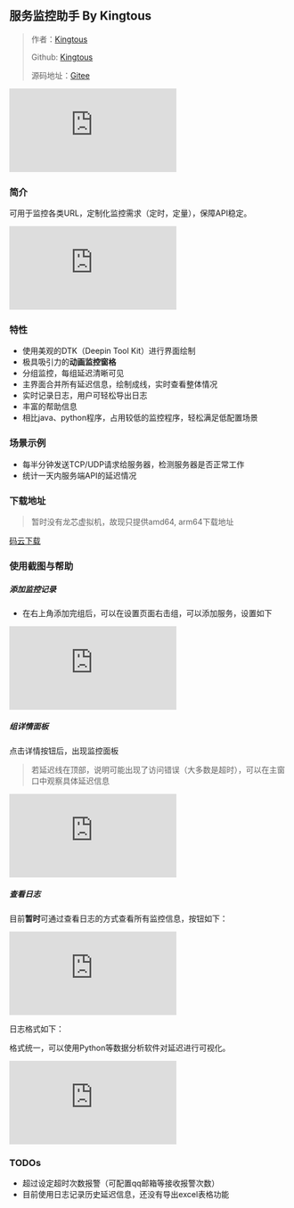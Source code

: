 ## 服务监控助手 By Kingtous

> 作者：[Kingtous](https://kingtous.cn)
>
> Github: [Kingtous](https://github.com/Kingtous)
>
> 源码地址：[Gitee](https://gitee.com/kingtous/service-monitor-dtk)

![](https://file.kingtous.cn/index.php?user/publicLink&fid=0cdeAHSiA18fM848ijecJEYkN3oQ83dVhcDG-MgDbmhal8L2t8YM27pEKJ6WifkfFFgE-TKNbOiUdWk8r9Th24ErNeef59tw5SjtZcKL1pcnmfMhjrYcb3pcqZOO3RngXI0hVdghGX96OKE&file_name=/recording.gif)

### 简介

可用于监控各类URL，定制化监控需求（定时，定量），保障API稳定。

![](https://file.kingtous.cn/index.php?user/publicLink&fid=51e84KX0jOd0C5peEMgKecOMauWaGprew_xv84EszhSGPdUzhlxBovUFtmg8PQsNyRXXmjyMsEC-aX5C7BfBmksh82vvs51tblZEVA9HfdwAhKdbQj5lcVUlZMpoefxYd0YWKTUU3UItmldUWmkQiiilGJs0eUxC1ASwnymCPZz8A7S7&file_name=/%E6%88%AA%E5%9B%BE_%E9%80%89%E6%8B%A9%E5%8C%BA%E5%9F%9F_20211030115414.png)

### 特性

- 使用美观的DTK（Deepin Tool Kit）进行界面绘制
- 极具吸引力的**动画监控窗格**
- 分组监控，每组延迟清晰可见
- 主界面合并所有延迟信息，绘制成线，实时查看整体情况
- 实时记录日志，用户可轻松导出日志
- 丰富的帮助信息
- 相比java、python程序，占用较低的监控程序，轻松满足低配置场景

### 场景示例

- 每半分钟发送TCP/UDP请求给服务器，检测服务器是否正常工作
- 统计一天内服务端API的延迟情况

### 下载地址

> 暂时没有龙芯虚拟机，故现只提供amd64, arm64下载地址

[码云下载](https://gitee.com/kingtous/service-monitor-dtk/releases)

### 使用截图与帮助

##### 添加监控记录

- 在右上角添加完组后，可以在设置页面右击组，可以添加服务，设置如下

![](https://file.kingtous.cn/index.php?user/publicLink&fid=b9a4hzALBzoVoEOAGJXHXn1NBKNuh5Ccd1thonaQTPArs28L_gt4d3D2fOEivtqpc-5hDh2lkjnnIp8Lh58s5CJGg2KeIp3qCGHB-QNj1zh5VQ4X38JzlYygUcFSUWQSxeVPJmR-Whiuj4I6HcLSnyF2a9AcJgdIfRzpqvn7pPhoL9r68R5R&file_name=/%E6%88%AA%E5%9B%BE_service_monitor_20211030115512.png)

##### 组详情面板

点击详情按钮后，出现监控面板

> 若延迟线在顶部，说明可能出现了访问错误（大多数是超时），可以在主窗口中观察具体延迟信息

![](https://file.kingtous.cn/index.php?user/publicLink&fid=8fc1xWRoQfxwdCCqclH57pO-4N-4R1OcwwaJXGW2I15OomWOJBbXYwWXQ1-WBAvqErezUVMRHyxFsTqnfXS5eDPji0v_iCQzcph35P5ZhiGRSrVQXlPnIcCw78_JjphDC8mKDe4E97kz5hljMZlel21FBac0d-IdrFCLYZtdfhDCI_xT&file_name=/%E6%88%AA%E5%9B%BE_%E9%80%89%E6%8B%A9%E5%8C%BA%E5%9F%9F_20211030111446.png)

##### 查看日志

目前**暂时**可通过查看日志的方式查看所有监控信息，按钮如下：

![](https://file.kingtous.cn/index.php?user/publicLink&fid=dcc1dezW-l7OG5IB37yHOCiO172sTtxOtGffxxZTlOtVaiYAIVKySYtKz0U2-SQD1BT_tKhFmy8udA99FbAp_LJwKCA3X-v9B5EKqhz6uzZVNbzY7wCfSv-7VYhmY3WFzal1lB6r1U87g-LLNf7jf-OdDYgyXxKDOst-cEp6LuaEcHTS-Ycb&file_name=/%E6%88%AA%E5%9B%BE_service_monitor_20211030115545.png)

日志格式如下：

格式统一，可以使用Python等数据分析软件对延迟进行可视化。

![](https://file.kingtous.cn/index.php?user/publicLink&fid=d74fQKynEnrL8D0K6_NRycU0W-AFyqXLqN6RoZOmoPQQdIm-2iduVx69HRgFf9XUN2pip_A2FHJZVARHFAGnb4-I1Q3xwmkyuWLnDCBILJqRt1g-eLfXn6K6fX5p4Ofv9Ch2IeRD4w7AccthllAajp0t5fKyDxwtCFT-ToO_x59Wt7LLSsfX&file_name=/%E6%88%AA%E5%9B%BE_deepin-terminal_20211030121722.png)

### TODOs

- 超过设定超时次数报警（可配置qq邮箱等接收报警次数）
- 目前使用日志记录历史延迟信息，还没有导出excel表格功能

